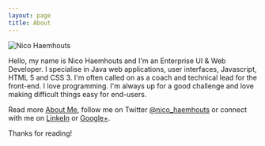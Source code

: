 ```yaml
---
layout: page
title: About
---
```


<section itemscope itemtype="http://schema.org/Person">
<img itemprop="image" src="{{ site.baseurl }}public/images/NicoHaemhouts.jpg" class="avatar" title="Nico Haemhouts" alt="Nico Haemhouts"/>
<p>Hello, my name is <span itemprop="name">Nico Haemhouts</span> and I'm an
<span itemprop="jobTitle">Enterprise UI & Web Developer</span>. I specialise in Java web applications, user interfaces, Javascript,
HTML 5 and CSS 3. I'm often called on as a coach and technical lead for the front-end. I love programming.
I'm always up for a good challenge and love making difficult things easy for end-users.</p>


<p>Read more <a href="http://about.me/nicohaemhouts" itemprop="url">About Me</a>, follow me on 
Twitter <a href="https://twitter.com/nico_haemhouts" itemprop="url">@nico_haemhouts</a> or 
connect with me on <a href="https://www.linkedin.com/in/nicohaemhouts" itemprop="url">LinkeIn</a> or 
<a href="https://plus.google.com/+NicoHaemhouts01010" itemprop="url">Google+</a>.</p>

<p>Thanks for reading!</p>
</section>
